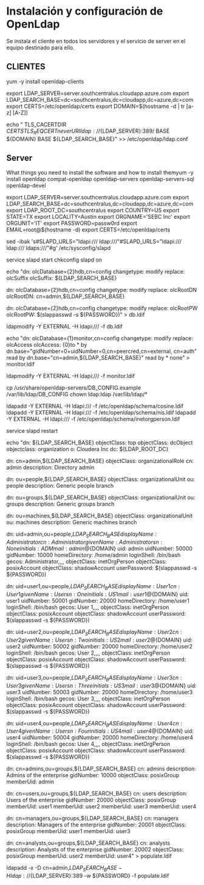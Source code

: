 # Instalación y configuración de OpenLdap	

Se instala el cliente en todos los servidores y el servicio de server en el equipo destinado para ello.

## CLIENTES

yum -y install openldap-clients

export LDAP_SERVER=server.southcentralus.cloudapp.azure.com
export LDAP_SEARCH_BASE=dc=southcentralus,dc=cloudapp,dc=azure,dc=com
export CERTS=/etc/openldap/certs
export DOMAIN=$(hostname -d | tr [a-z] [A-Z])

echo "
TLS_CACERTDIR    ${CERTS}
TLS_REQCERT never
URI ldap://${LDAP_SERVER}:389/
BASE ${DOMAIN}
BASE ${LDAP_SEARCH_BASE}" >> /etc/openldap/ldap.conf


## Server

What things you need to install the software and how to install themyum -y install openldap compat-openldap openldap-servers openldap-servers-sql openldap-devel


export LDAP_SERVER=server.southcentralus.cloudapp.azure.com
export LDAP_SEARCH_BASE=dc=southcentralus,dc=cloudapp,dc=azure,dc=com
export LDAP_ROOT_DC=southcentralus
export COUNTRY=US
export STATE=TX
export LOCALITY=Austin
export ORGNAME='SEBC Inc'
export ORGUNIT='IT'
export PASSWORD=passw0rd
export EMAIL=root@$(hostname -d)
export CERTS=/etc/openldap/certs


 
sed -ibak 's#SLAPD_URLS=\"ldapi:/// ldap:///\"#SLAPD_URLS=\"ldapi:/// ldap:/// ldaps:///\"#g' /etc/sysconfig/slapd


service slapd start
chkconfig slapd on

echo "dn: olcDatabase={2}hdb,cn=config
changetype: modify
replace: olcSuffix
olcSuffix: ${LDAP_SEARCH_BASE}

dn: olcDatabase={2}hdb,cn=config
changetype: modify
replace: olcRootDN
olcRootDN: cn=admin,${LDAP_SEARCH_BASE}

dn: olcDatabase={2}hdb,cn=config
changetype: modify
replace: olcRootPW
olcRootPW: $(slappasswd -s ${PASSWORD})" > db.ldif

ldapmodify -Y EXTERNAL  -H ldapi:/// -f db.ldif

echo "dn: olcDatabase={1}monitor,cn=config
changetype: modify
replace: olcAccess
olcAccess: {0}to * by dn.base=\"gidNumber=0+uidNumber=0,cn=peercred,cn=external, cn=auth\" read by dn.base=\"cn=admin,${LDAP_SEARCH_BASE}\" read by * none" > monitor.ldif

ldapmodify -Y EXTERNAL  -H ldapi:/// -f monitor.ldif

cp /usr/share/openldap-servers/DB_CONFIG.example /var/lib/ldap/DB_CONFIG
chown ldap:ldap /var/lib/ldap/*

ldapadd -Y EXTERNAL -H ldapi:/// -f /etc/openldap/schema/cosine.ldif
ldapadd -Y EXTERNAL -H ldapi:/// -f /etc/openldap/schema/nis.ldif
ldapadd -Y EXTERNAL -H ldapi:/// -f /etc/openldap/schema/inetorgperson.ldif

service slapd restart

echo "dn: ${LDAP_SEARCH_BASE}
objectClass: top
objectClass: dcObject
objectclass: organization
o: Cloudera Inc
dc: ${LDAP_ROOT_DC}

dn: cn=admin,${LDAP_SEARCH_BASE}
objectClass: organizationalRole
cn: admin
description: Directory admin

dn: ou=people,${LDAP_SEARCH_BASE}
objectClass: organizationalUnit
ou: people
description: Generic people branch

dn: ou=groups,${LDAP_SEARCH_BASE}
objectClass: organizationalUnit
ou: groups
description: Generic groups branch

dn: ou=machines,${LDAP_SEARCH_BASE}
objectClass: organizationalUnit
ou: machines
description: Generic machines branch

dn: uid=admin,ou=people,${LDAP_SEARCH_BASE}
displayName: Administrator
cn: Administrator
givenName: Administrator
sn: None
initials: ADM
mail: admin@${DOMAIN}
uid: admin
uidNumber: 50000
gidNumber: 10000
homeDirectory: /home/admin
loginShell: /bin/bash
gecos: Administrator,,,,
objectClass: inetOrgPerson
objectClass: posixAccount
objectClass: shadowAccount
userPassword: $(slappasswd -s ${PASSWORD})

dn: uid=user1,ou=people,${LDAP_SEARCH_BASE}
displayName: User 1
cn: User 1
givenName: User
sn: One
initials: US1
mail: user1@${DOMAIN}
uid: user1
uidNumber: 50001
gidNumber: 20000
homeDirectory: /home/user1
loginShell: /bin/bash
gecos: User 1,,,,
objectClass: inetOrgPerson
objectClass: posixAccount
objectClass: shadowAccount
userPassword: $(slappasswd -s ${PASSWORD})

dn: uid=user2,ou=people,${LDAP_SEARCH_BASE}
displayName: User 2
cn: User 2
givenName: User
sn: Two
initials: US2
mail: user2@${DOMAIN}
uid: user2
uidNumber: 50002
gidNumber: 20000
homeDirectory: /home/user2
loginShell: /bin/bash
gecos: User 2,,,,
objectClass: inetOrgPerson
objectClass: posixAccount
objectClass: shadowAccount
userPassword: $(slappasswd -s ${PASSWORD})

dn: uid=user3,ou=people,${LDAP_SEARCH_BASE}
displayName: User 3
cn: User 3
givenName: User
sn: Three
initials: US3
mail: user3@${DOMAIN}
uid: user3
uidNumber: 50003
gidNumber: 20000
homeDirectory: /home/user3
loginShell: /bin/bash
gecos: User 3,,,,
objectClass: inetOrgPerson
objectClass: posixAccount
objectClass: shadowAccount
userPassword: $(slappasswd -s ${PASSWORD})

dn: uid=user4,ou=people,${LDAP_SEARCH_BASE}
displayName: User 4
cn: User 4
givenName: User
sn: Four
initials: US4
mail: user4@${DOMAIN}
uid: user4
uidNumber: 50004
gidNumber: 20000
homeDirectory: /home/user4
loginShell: /bin/bash
gecos: User 4,,,,
objectClass: inetOrgPerson
objectClass: posixAccount
objectClass: shadowAccount
userPassword: $(slappasswd -s ${PASSWORD})

dn: cn=admins,ou=groups,${LDAP_SEARCH_BASE}
cn: admins
description: Admins of the enterprise
gidNumber: 10000
objectClass: posixGroup
memberUid: admin

dn: cn=users,ou=groups,${LDAP_SEARCH_BASE}
cn: users
description: Users of the enterprise
gidNumber: 20000
objectClass: posixGroup
memberUid: user1
memberUid: user2
memberUid: user3
memberUid: user4

dn: cn=managers,ou=groups,${LDAP_SEARCH_BASE}
cn: managers
description: Managers of the enterprise
gidNumber: 20001
objectClass: posixGroup
memberUid: user1
memberUid: user3

dn: cn=analysts,ou=groups,${LDAP_SEARCH_BASE}
cn: analysts
description: Analysts of the enterprise
gidNumber: 20002
objectClass: posixGroup
memberUid: user2
memberUid: user4" > populate.ldif

ldapadd -x -D cn=admin,${LDAP_SEARCH_BASE} -H ldap://${LDAP_SERVER}:389 -w ${PASSWORD} -f populate.ldif

```
